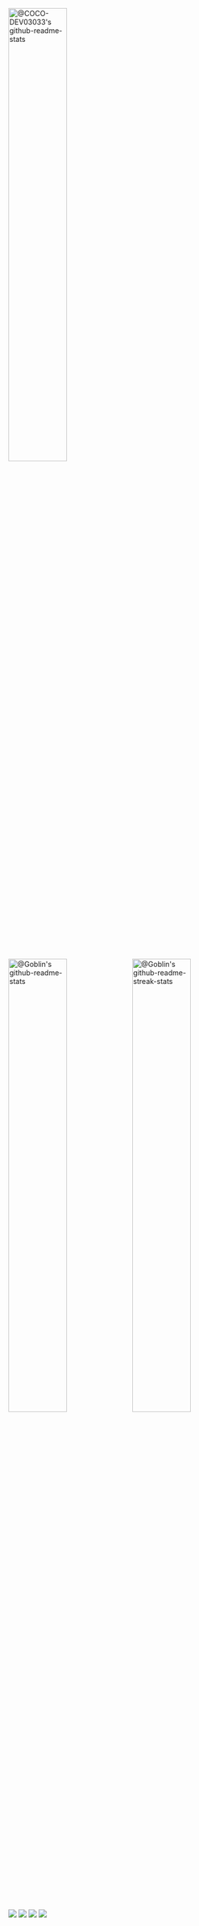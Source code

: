 <p align="center">


<a href="https://github.com/COCO-DEV03033?tab=repositories"><img src="https://github-readme-stats.vercel.app/api?username=COCO-DEV03033&theme=gotham&show_icons=true&count_private=true&hide_border=true"  width="48%" alt="@COCO-DEV03033's github-readme-stats"/></a>


<a href="https://github.com/COCO-DEV03033?tab=repositories"><img src="https://github-readme-stats-one-bice.vercel.app/api?username=COCO-DEV03033&theme=gotham&show_icons=true&count_private=true&hide_border=true&role=OWNER,ORGANIZATION_MEMBER,COLLABORATOR"  width="48%" alt="@Goblin's github-readme-stats"/></a>
<a href="https://github.com/COCO-DEV03033?tab=stars"><img src="https://github-readme-streak-stats.herokuapp.com/?user=COCO-DEV03033&theme=gotham&hide_border=true&date_format=M%20j%5B%2C%20Y%5D"  width="48%" alt="@Goblin's github-readme-streak-stats"/></a>

</p>

[![](https://github-profile-summary-cards.vercel.app/api/cards/repos-per-language?username=stainless-nata&theme=vue)](https://github.com/vn7n24fzkq/github-profile-summary-cards)
[![](https://github-profile-summary-cards.vercel.app/api/cards/most-commit-language?username=stainless-nata&theme=vue)](https://github.com/vn7n24fzkq/github-profile-summary-cards)
[![](https://github-profile-summary-cards.vercel.app/api/cards/stats?username=stainless-nata&theme=vue)](https://github.com/vn7n24fzkq/github-profile-summary-cards)
[![](https://github-profile-summary-cards.vercel.app/api/cards/productive-time?username=stainless-nata&theme=vue)](https://github.com/vn7n24fzkq/github-profile-summary-cards)
